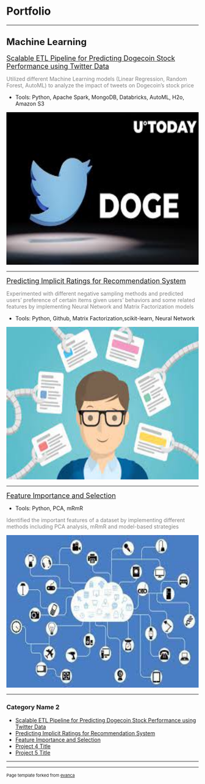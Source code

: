 # Portfolio

---

## <font size="+2">Machine Learning</font>

[<font size="+1">Scalable ETL Pipeline for Predicting Dogecoin Stock Performance using Twitter Data</font>](/pdf/Dogecoin.pdf)

<p style='color:#838383'>Utilized different Machine Learning models (Linear Regression, Random Forest, AutoML) to analyze the impact of tweets on Dogecoin’s stock price</p>


- Tools: Python, Apache Spark, MongoDB, Databricks, AutoML, H2o, Amazon S3

<img src="images/dogecoin.jpeg?raw=true" alt="dogecoin" style="width:700px;height:400px;">

---
[<font size="+1">Predicting Implicit Ratings for Recommendation System</font>](/pdf/Implicit_Feedback.pdf)

<p style='color:#838383'>Experimented with different negative sampling methods and predicted users’ preference of certain items given users’ behaviors and some related features by implementing Neural Network and Matrix Factorization models</p>

- Tools: Python, Github, Matrix Factorization,scikit-learn, Neural Network

<img src="images/recom.jpg?raw=true" alt='recommendation system' style="width:700px;height:400px;">

---
[<font size="+1">Feature Importance and Selection</font>](/pdf/Feature_Importance_Report.pdf)

- Tools: Python, PCA, mRmR

<p style='color:#838383'>Identified the important features of a dataset by implementing different methods including PCA analysis, mRmR and model-based strategies</p>


<img src="images/feature.jpg?raw=true" alt='feature' style="width:700px;height:400px;">

---

### Category Name 2

- [Scalable ETL Pipeline for Predicting Dogecoin Stock Performance using Twitter Data](https://github.com/TinaLiu46/Sentiment_Analysis_Dogecoin)
- [Predicting Implicit Ratings for Recommendation System](https://github.com/TinaLiu46/Predicting-Implicit-Feedback)
- [Feature Importance and Selection](https://github.com/TinaLiu46/Feature-Importance)
- [Project 4 Title](http://example.com/)
- [Project 5 Title](http://example.com/)

---




---
<p style="font-size:11px">Page template forked from <a href="https://github.com/evanca/quick-portfolio">evanca</a></p>
<!-- Remove above link if you don't want to attibute -->

